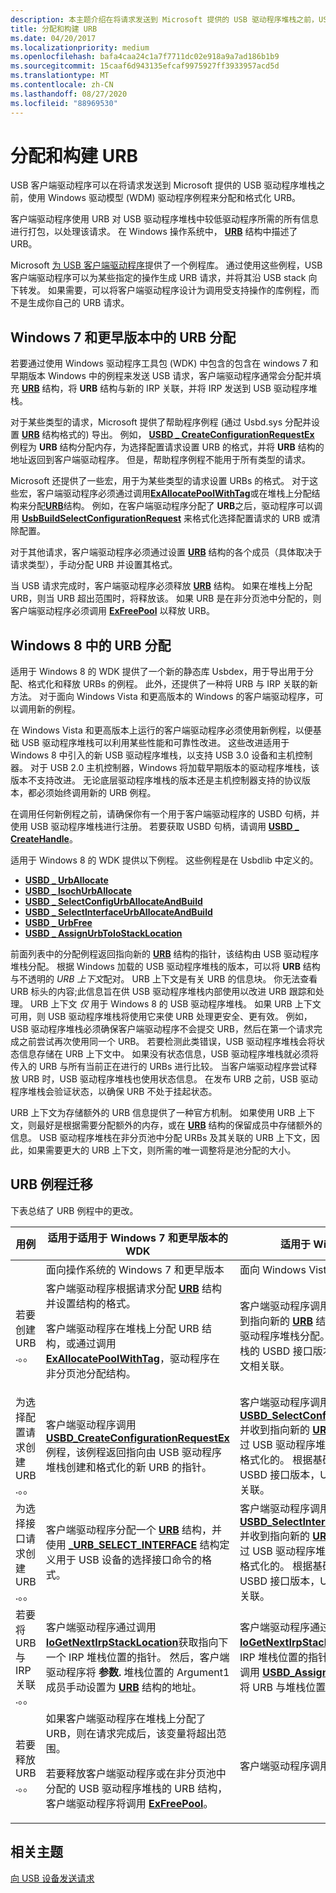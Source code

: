 ```yaml
---
description: 本主题介绍在将请求发送到 Microsoft 提供的 USB 驱动程序堆栈之前，USB 客户端驱动程序如何使用 Windows 驱动模型 (WDM) 驱动程序例程来分配 URB 并设置其格式。
title: 分配和构建 URB
ms.date: 04/20/2017
ms.localizationpriority: medium
ms.openlocfilehash: bafa4caa24c1a7f7711dc02e918a9a7ad186b1b9
ms.sourcegitcommit: 15caaf6d943135efcaf9975927ff3933957acd5d
ms.translationtype: MT
ms.contentlocale: zh-CN
ms.lasthandoff: 08/27/2020
ms.locfileid: "88969530"
---
```

# <a name="allocating-and-building-urbs"></a>分配和构建 URB

USB 客户端驱动程序可以在将请求发送到 Microsoft 提供的 USB 驱动程序堆栈之前，使用 Windows 驱动模型 (WDM) 驱动程序例程来分配和格式化 URB。

客户端驱动程序使用 URB 对 USB 驱动程序堆栈中较低驱动程序所需的所有信息进行打包，以处理该请求。 在 Windows 操作系统中， [**URB**](https://docs.microsoft.com/windows-hardware/drivers/ddi/usb/ns-usb-_urb) 结构中描述了 URB。

Microsoft [为 USB 客户端驱动程序](https://docs.microsoft.com/windows-hardware/drivers/ddi/_usbref/#client)提供了一个例程库。 通过使用这些例程，USB 客户端驱动程序可以为某些指定的操作生成 URB 请求，并将其沿 USB stack 向下转发。 如果需要，可以将客户端驱动程序设计为调用受支持操作的库例程，而不是生成你自己的 URB 请求。

## <a name="urb-allocation-in-windows7-and-earlier"></a>Windows 7 和更早版本中的 URB 分配

若要通过使用 Windows 驱动程序工具包 (WDK) 中包含的包含在 windows 7 和早期版本 Windows 中的例程来发送 USB 请求，客户端驱动程序通常会分配并填充 [**URB**](https://docs.microsoft.com/windows-hardware/drivers/ddi/usb/ns-usb-_urb) 结构，将 **URB** 结构与新的 IRP 关联，并将 IRP 发送到 USB 驱动程序堆栈。

对于某些类型的请求，Microsoft 提供了帮助程序例程 (通过 Usbd.sys 分配并设置 [**URB**](https://docs.microsoft.com/windows-hardware/drivers/ddi/usb/ns-usb-_urb) 结构格式的) 导出。 例如， [**USBD \_ CreateConfigurationRequestEx**](https://docs.microsoft.com/windows-hardware/drivers/ddi/usbdlib/nf-usbdlib-usbd_createconfigurationrequestex) 例程为 **URB** 结构分配内存，为选择配置请求设置 URB 的格式，并将 **URB** 结构的地址返回到客户端驱动程序。 但是，帮助程序例程不能用于所有类型的请求。

Microsoft 还提供了一些宏，用于为某些类型的请求设置 URBs 的格式。 对于这些宏，客户端驱动程序必须通过调用[**ExAllocatePoolWithTag**](https://docs.microsoft.com/windows-hardware/drivers/ddi/wdm/nf-wdm-exallocatepoolwithtag)或在堆栈上分配结构来分配[**URB**](https://docs.microsoft.com/windows-hardware/drivers/ddi/usb/ns-usb-_urb)结构。 例如，在客户端驱动程序分配了 **URB**之后，驱动程序可以调用 [**UsbBuildSelectConfigurationRequest**](https://docs.microsoft.com/previous-versions/ff538968(v=vs.85)) 来格式化选择配置请求的 URB 或清除配置。

对于其他请求，客户端驱动程序必须通过设置 [**URB**](https://docs.microsoft.com/windows-hardware/drivers/ddi/usb/ns-usb-_urb) 结构的各个成员（具体取决于请求类型），手动分配 URB 并设置其格式。

当 USB 请求完成时，客户端驱动程序必须释放 [**URB**](https://docs.microsoft.com/windows-hardware/drivers/ddi/usb/ns-usb-_urb) 结构。 如果在堆栈上分配 URB，则当 URB 超出范围时，将释放该。 如果 URB 是在非分页池中分配的，则客户端驱动程序必须调用 [**ExFreePool**](https://docs.microsoft.com/windows-hardware/drivers/ddi/ntddk/nf-ntddk-exfreepool) 以释放 URB。

## <a name="urb-allocation-in-windows8"></a>Windows 8 中的 URB 分配

适用于 Windows 8 的 WDK 提供了一个新的静态库 Usbdex，用于导出用于分配、格式化和释放 URBs 的例程。 此外，还提供了一种将 URB 与 IRP 关联的新方法。 对于面向 Windows Vista 和更高版本的 Windows 的客户端驱动程序，可以调用新的例程。

在 Windows Vista 和更高版本上运行的客户端驱动程序必须使用新例程，以便基础 USB 驱动程序堆栈可以利用某些性能和可靠性改进。 这些改进适用于 Windows 8 中引入的新 USB 驱动程序堆栈，以支持 USB 3.0 设备和主机控制器。 对于 USB 2.0 主机控制器，Windows 将加载早期版本的驱动程序堆栈，该版本不支持改进。 无论底层驱动程序堆栈的版本还是主机控制器支持的协议版本，都必须始终调用新的 URB 例程。

在调用任何新例程之前，请确保你有一个用于客户端驱动程序的 USBD 句柄，并使用 USB 驱动程序堆栈进行注册。 若要获取 USBD 句柄，请调用 [**USBD \_ CreateHandle**](https://docs.microsoft.com/windows-hardware/drivers/ddi/usbdlib/nf-usbdlib-usbd_createhandle)。

适用于 Windows 8 的 WDK 提供以下例程。 这些例程是在 Usbdlib 中定义的。

* [**USBD \_ UrbAllocate**](https://docs.microsoft.com/windows-hardware/drivers/ddi/usbdlib/nf-usbdlib-usbd_urballocate)
* [**USBD \_ IsochUrbAllocate**](https://docs.microsoft.com/windows-hardware/drivers/ddi/usbdlib/nf-usbdlib-usbd_isochurballocate)
* [**USBD \_ SelectConfigUrbAllocateAndBuild**](https://docs.microsoft.com/windows-hardware/drivers/ddi/usbdlib/nf-usbdlib-usbd_selectconfigurballocateandbuild)
* [**USBD \_ SelectInterfaceUrbAllocateAndBuild**](https://docs.microsoft.com/windows-hardware/drivers/ddi/usbdlib/nf-usbdlib-usbd_selectinterfaceurballocateandbuild)
* [**USBD \_ UrbFree**](https://docs.microsoft.com/windows-hardware/drivers/ddi/usbdlib/nf-usbdlib-usbd_urbfree)
* [**USBD \_ AssignUrbToIoStackLocation**](https://docs.microsoft.com/windows-hardware/drivers/ddi/usbdlib/nf-usbdlib-usbd_assignurbtoiostacklocation)

前面列表中的分配例程返回指向新的 [**URB**](https://docs.microsoft.com/windows-hardware/drivers/ddi/usb/ns-usb-_urb) 结构的指针，该结构由 USB 驱动程序堆栈分配。 根据 Windows 加载的 USB 驱动程序堆栈的版本，可以将 **URB** 结构与不透明的 *URB 上下文*配对。 URB 上下文是有关 URB 的信息块。 你无法查看 URB 标头的内容;此信息旨在供 USB 驱动程序堆栈内部使用以改进 URB 跟踪和处理。 URB 上下文 *仅* 用于 Windows 8 的 USB 驱动程序堆栈。
如果 URB 上下文可用，则 USB 驱动程序堆栈将使用它来使 URB 处理更安全、更有效。 例如，USB 驱动程序堆栈必须确保客户端驱动程序不会提交 URB，然后在第一个请求完成之前尝试再次使用同一个 URB。 若要检测此类错误，USB 驱动程序堆栈会将状态信息存储在 URB 上下文中。 如果没有状态信息，USB 驱动程序堆栈就必须将传入的 URB 与所有当前正在进行的 URBs 进行比较。 当客户端驱动程序尝试释放 URB 时，USB 驱动程序堆栈也使用状态信息。 在发布 URB 之前，USB 驱动程序堆栈会验证状态，以确保 URB 不处于挂起状态。

URB 上下文为存储额外的 URB 信息提供了一种官方机制。 如果使用 URB 上下文，则最好是根据需要分配额外的内存，或在 [**URB**](https://docs.microsoft.com/windows-hardware/drivers/ddi/usb/ns-usb-_urb) 结构的保留成员中存储额外的信息。 USB 驱动程序堆栈在非分页池中分配 URBs 及其关联的 URB 上下文，因此，如果需要更大的 URB 上下文，则所需的唯一调整将是池分配的大小。

## <a name="urb-routine-migration"></a>URB 例程迁移

下表总结了 URB 例程中的更改。

<table>
<colgroup>
<col width="33%" />
<col width="33%" />
<col width="33%" />
</colgroup>
<thead>
<tr class="header">
<th>用例</th>
<th>适用于适用于 Windows 7 和更早版本的 WDK</th>
<th>适用于 Windows 8 的 WDK</th>
</tr>
</thead>
<tbody>
<tr class="odd">
<td></td>
<td>面向操作系统的 Windows 7 和更早版本</td>
<td>面向 Windows Vista 和更高版本的操作系统</td>
</tr>
<tr class="even">
<td>若要创建 URB .。。</td>
<td>客户端驱动程序根据请求分配 <a href="https://docs.microsoft.com/windows-hardware/drivers/ddi/usb/ns-usb-_urb" data-raw-source="[&lt;strong&gt;URB&lt;/strong&gt;](https://docs.microsoft.com/windows-hardware/drivers/ddi/usb/ns-usb-_urb)"><strong>URB</strong></a> 结构并设置结构的格式。
<p>客户端驱动程序在堆栈上分配 URB 结构，或通过调用 <a href="https://docs.microsoft.com/windows-hardware/drivers/ddi/wdm/nf-wdm-exallocatepoolwithtag" data-raw-source="[&lt;strong&gt;ExAllocatePoolWithTag&lt;/strong&gt;](https://docs.microsoft.com/windows-hardware/drivers/ddi/wdm/nf-wdm-exallocatepoolwithtag)"><strong>ExAllocatePoolWithTag</strong></a>，驱动程序在非分页池分配结构。</p></td>
<td>客户端驱动程序调用 <a href="https://docs.microsoft.com/windows-hardware/drivers/ddi/usbdlib/nf-usbdlib-usbd_urballocate" data-raw-source="[&lt;strong&gt;USBD_UrbAllocate&lt;/strong&gt;](https://docs.microsoft.com/windows-hardware/drivers/ddi/usbdlib/nf-usbdlib-usbd_urballocate)"><strong>USBD_UrbAllocate</strong></a> 并收到指向新的 <a href="https://docs.microsoft.com/windows-hardware/drivers/ddi/usb/ns-usb-_urb" data-raw-source="[&lt;strong&gt;URB&lt;/strong&gt;](https://docs.microsoft.com/windows-hardware/drivers/ddi/usb/ns-usb-_urb)"><strong>URB</strong></a> 结构的指针，该结构由 USB 驱动程序堆栈分配。 根据基础 USB 驱动程序堆栈的 USBD 接口版本，URB 可能与 URB 上下文相关联。</td>
</tr>
<tr class="odd">
<td>为选择配置请求创建 URB .。。</td>
<td>客户端驱动程序调用 <a href="https://docs.microsoft.com/windows-hardware/drivers/ddi/usbdlib/nf-usbdlib-usbd_createconfigurationrequestex" data-raw-source="[&lt;strong&gt;USBD_CreateConfigurationRequestEx&lt;/strong&gt;](https://docs.microsoft.com/windows-hardware/drivers/ddi/usbdlib/nf-usbdlib-usbd_createconfigurationrequestex)"><strong>USBD_CreateConfigurationRequestEx</strong></a> 例程，该例程返回指向由 USB 驱动程序堆栈创建和格式化的新 URB 的指针。</td>
<td>客户端驱动程序调用 <a href="https://docs.microsoft.com/windows-hardware/drivers/ddi/usbdlib/nf-usbdlib-usbd_selectconfigurballocateandbuild" data-raw-source="[&lt;strong&gt;USBD_SelectConfigUrbAllocateAndBuild&lt;/strong&gt;](https://docs.microsoft.com/windows-hardware/drivers/ddi/usbdlib/nf-usbdlib-usbd_selectconfigurballocateandbuild)"><strong>USBD_SelectConfigUrbAllocateAndBuild</strong></a> 并收到指向新的 <a href="https://docs.microsoft.com/windows-hardware/drivers/ddi/usb/ns-usb-_urb" data-raw-source="[&lt;strong&gt;URB&lt;/strong&gt;](https://docs.microsoft.com/windows-hardware/drivers/ddi/usb/ns-usb-_urb)"><strong>URB</strong></a> 结构的指针，该结构是通过 USB 驱动程序堆栈) 的选择配置请求 (分配和格式化的。 根据基础 USB 驱动程序堆栈的 USBD 接口版本，URB 可能与 URB 上下文相关联。</td>
</tr>
<tr class="even">
<td>为选择接口请求创建 URB .。。</td>
<td>客户端驱动程序分配一个 <a href="https://docs.microsoft.com/windows-hardware/drivers/ddi/usb/ns-usb-_urb" data-raw-source="[&lt;strong&gt;URB&lt;/strong&gt;](https://docs.microsoft.com/windows-hardware/drivers/ddi/usb/ns-usb-_urb)"><strong>URB</strong></a> 结构，并使用 <a href="https://docs.microsoft.com/windows-hardware/drivers/ddi/usb/ns-usb-_urb_select_interface" data-raw-source="[&lt;strong&gt;_URB_SELECT_INTERFACE&lt;/strong&gt;](https://docs.microsoft.com/windows-hardware/drivers/ddi/usb/ns-usb-_urb_select_interface)"><strong>_URB_SELECT_INTERFACE</strong></a> 结构定义用于 USB 设备的选择接口命令的格式。</td>
<td>客户端驱动程序调用 <a href="https://docs.microsoft.com/windows-hardware/drivers/ddi/usbdlib/nf-usbdlib-usbd_selectinterfaceurballocateandbuild" data-raw-source="[&lt;strong&gt;USBD_SelectInterfaceUrbAllocateAndBuild&lt;/strong&gt;](https://docs.microsoft.com/windows-hardware/drivers/ddi/usbdlib/nf-usbdlib-usbd_selectinterfaceurballocateandbuild)"><strong>USBD_SelectInterfaceUrbAllocateAndBuild</strong></a> 并收到指向新的 <a href="https://docs.microsoft.com/windows-hardware/drivers/ddi/usb/ns-usb-_urb" data-raw-source="[&lt;strong&gt;URB&lt;/strong&gt;](https://docs.microsoft.com/windows-hardware/drivers/ddi/usb/ns-usb-_urb)"><strong>URB</strong></a> 结构的指针，该结构是通过 USB 驱动程序堆栈) 的选择接口请求 (分配和格式化的。 根据基础 USB 驱动程序堆栈的 USBD 接口版本，URB 可能与 URB 上下文相关联。</td>
</tr>
<tr class="odd">
<td>若要将 URB 与 IRP 关联 .。。</td>
<td>客户端驱动程序通过调用 <a href="https://docs.microsoft.com/windows-hardware/drivers/ddi/wdm/nf-wdm-iogetnextirpstacklocation" data-raw-source="[&lt;strong&gt;IoGetNextIrpStackLocation&lt;/strong&gt;](https://docs.microsoft.com/windows-hardware/drivers/ddi/wdm/nf-wdm-iogetnextirpstacklocation)"><strong>IoGetNextIrpStackLocation</strong></a>获取指向下一个 IRP 堆栈位置的指针。 然后，客户端驱动程序将 <strong>参数.</strong> 堆栈位置的 Argument1 成员手动设置为 <a href="https://docs.microsoft.com/windows-hardware/drivers/ddi/usb/ns-usb-_urb" data-raw-source="[&lt;strong&gt;URB&lt;/strong&gt;](https://docs.microsoft.com/windows-hardware/drivers/ddi/usb/ns-usb-_urb)"><strong>URB</strong></a> 结构的地址。</td>
<td>客户端驱动程序通过调用 <a href="https://docs.microsoft.com/windows-hardware/drivers/ddi/wdm/nf-wdm-iogetnextirpstacklocation" data-raw-source="[&lt;strong&gt;IoGetNextIrpStackLocation&lt;/strong&gt;](https://docs.microsoft.com/windows-hardware/drivers/ddi/wdm/nf-wdm-iogetnextirpstacklocation)"><strong>IoGetNextIrpStackLocation</strong></a>获取指向下一个 IRP 堆栈位置的指针。 然后，客户端驱动程序调用 <a href="https://docs.microsoft.com/windows-hardware/drivers/ddi/usbdlib/nf-usbdlib-usbd_assignurbtoiostacklocation" data-raw-source="[&lt;strong&gt;USBD_AssignUrbToIoStackLocation&lt;/strong&gt;](https://docs.microsoft.com/windows-hardware/drivers/ddi/usbdlib/nf-usbdlib-usbd_assignurbtoiostacklocation)"><strong>USBD_AssignUrbToIoStackLocation</strong></a> 将 URB 与堆栈位置相关联。</td>
</tr>
<tr class="even">
<td>若要释放 URB .。。</td>
<td>如果客户端驱动程序在堆栈上分配了 URB，则在请求完成后，该变量将超出范围。
<p>若要释放客户端驱动程序或在非分页池中分配的 USB 驱动程序堆栈的 URB 结构，客户端驱动程序将调用 <a href="https://docs.microsoft.com/windows-hardware/drivers/ddi/ntddk/nf-ntddk-exfreepool" data-raw-source="[&lt;strong&gt;ExFreePool&lt;/strong&gt;](https://docs.microsoft.com/windows-hardware/drivers/ddi/ntddk/nf-ntddk-exfreepool)"><strong>ExFreePool</strong></a>。</p></td>
<td>客户端驱动程序调用 <a href="https://docs.microsoft.com/windows-hardware/drivers/ddi/usbdlib/nf-usbdlib-usbd_urbfree" data-raw-source="[&lt;strong&gt;USBD_UrbFree&lt;/strong&gt;](https://docs.microsoft.com/windows-hardware/drivers/ddi/usbdlib/nf-usbdlib-usbd_urbfree)"><strong>USBD_UrbFree</strong></a>。</td>
</tr>
</tbody>
</table>

## <a name="related-topics"></a>相关主题

[向 USB 设备发送请求](communicating-with-a-usb-device.md)  
